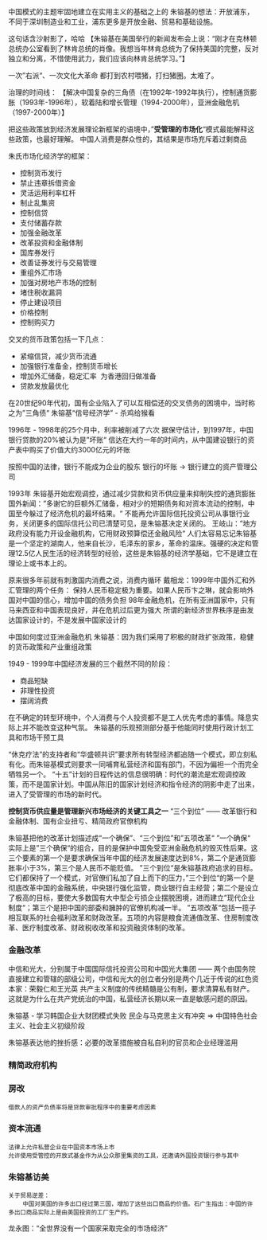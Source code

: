 中国模式的主题牢固地建立在实用主义的基础之上的
朱镕基的想法：开放浦东，不同于深圳制造业和工业，浦东更多是开放金融、贸易和基础设施。

这句话含沙射影了，哈哈
【朱镕基在美国举行的新闻发布会上说：“刚才在克林顿总统办公室看到了林肯总统的肖像。我想当年林肯总统为了保持美国的完整，反对独立和分离，不惜使用武力，我们应该向林肯总统学习。”】


一次”右派“、一次文化大革命  都打到农村喂猪，打扫猪圈。太难了。

治理的时间线：
【解决中国复杂的三角债（在1992年-1992年执行），控制通货膨胀（1993年-1996年），软着陆和增长管理（1994-2000年），亚洲金融危机（1997-2000年）】


把这些政策放到经济发展理论新框架的语境中，”**受管理的市场化**“模式最能解释这些政策，也最好理解。
中国人消费是群众性的，其结果是市场充斥着过剩商品

朱氏市场化经济学的框架：
* 控制货币发行
* 禁止违章拆借资金
* 灵活运用利率杠杆
* 制止乱集资
* 控制信贷
* 支付储蓄存款
* 加强金融改革
* 改革投资和金融体制
* 国库券发行
* 改善证券发行与交易管理
* 重组外汇市场
* 加强对房地产市场的控制
* 堵住税收漏洞
* 停止建设项目
* 价格控制
* 控制购买力

交叉的货币政策包括一下几点：
* 紧缩信贷，减少货币流通
* 加强银行准备金，控制货币增长
* 增加外汇储备，稳定汇率
​		为香港回归做准备
* 贷款发放最优化

在20世纪90年代初，国有企业陷入了可以互相偿还的交叉债务的困境中，当时称之为”三角债“
朱镕基“信号经济学” - 杀鸡给猴看

1996年 - 1998年的25个月中，利率被削减了六次
据保守估计，到1997年，中国银行贷款的20%被认为是”坏账“
信达在大约一年的时间内，从中国建设银行的资产表中购买了价值大约3000亿元的坏账

按照中国的法律，银行不能成为企业的股东
银行的坏账 -> 银行建立的资产管理公司

1993年 朱镕基开始宏观调控，通过减少贷款和货币供应量来抑制失控的通货膨胀
国外新闻：”多谢它的巨额外汇储备，相对少的短期债务和对资本流动的控制，中国至今躲过了经济危机的最坏结果。“
不能再允许国际信托投资公司从事银行业务，关闭更多的国际信托公司已清楚可见，是朱镕基决定关闭的。
王岐山：”地方政府没有能力开设金融机构，它用财政预算偿还金融风险“
人们太容易忘记朱镕基是一个坚定的湖南人，他来自长沙，毛泽东的家乡，革命的温床。强硬的决定和管理12.5亿人民生活的经济转型的经验，这些是朱镕基的经济学基础，它不是建立在理论上或书本上的。

原来很多年前就有刺激国内消费之说，消费内循环
戴相龙：1999年中国外汇和外汇管理的两个任务：
保持人民币稳定极为重要。如果人民币卞之琳，就会影响外国对中国的信心，增加中国的债务负担
98年金融危机，在所有亚洲国家中，只有马来西亚和中国表现良好，并在危机过后更为强大
所谓的新经济世界秩序是由发达国家设计的，不是发展中国家设计的

中国如何度过亚洲金融危机
朱镕基：因为我们采用了积极的财政扩张政策，稳健的货币政策和产业重组政策


1949 - 1999年中国经济发展的三个截然不同的阶段：
* 商品短缺
* 非理性投资
* 摆阔消费

在不确定的转型环境中，个人消费与个人投资都不是工人优先考虑的事情。降息实际上并不能改变这种气氛。
朱镕基的乐观预测部分基于他能同时使用行政计划工具和市场干预工具

“休克疗法”的支持者和“华盛顿共识”要求所有转型经济都追随一个模式，即立刻私有化。而朱镕基模式则要求一同哺育私营经济和国有部门，不因为偏袒一个而完全牺牲另一个。
“十五”计划的日程传达的信息很明确：时代的潮流是宏观调控政策，而不是国家计划。中国从陈旧的国家计划经济和指令经济的阴影中走了出来，进入了受管理的市场的新时代。

**控制货币供应量是管理新兴市场经济的关键工具之一**
“三个到位” —— 改革银行和金融体制、国有企业扭亏、精简政府官僚机构

朱镕基把他的改革计划描述成“一个确保”、“三个到位”和”五项改革“
”一个确保“ 实际上是”三个确保“的组合，目的是保护中国免受亚洲金融危机的毁灭性后果。这三个要素的第一个是要求确保当年中国的经济发展速度达到8%，第二个是通货膨胀率小于3%，第三个是人民币不能贬值。
”三个到位“是朱镕基政府追求的目标。它们都保持了一个模式，对官僚们私加了自上而下的压力，”三个到位“的第一个是彻底改革中国的金融系统，中央银行强化监管，商业银行自主经营；第二个是设立了极高的目标，要使大多数国有大中型企亏损企业摆脱困境，进而建立”现代企业制度“；第三个是把中国的部委和臃肿的官僚机构减一半。
”五项改革“包括一揽子相互联系的社会福利改革和财政改革。五项的内容是粮食流通值改革、住房制度改革、医疗制度改革、财政税收改革和投资融资体制的改革。

### 金融改革
中信和光大，分别属于中国国际信托投资公司和中国光大集团 —— 两个由国务院直接建立和管辖的部级公司，中信和光大的创立者分别是两个几近于传说的红色资本家：荣毅仁和王光英
共产主义制度的传统精髓是公有制，要求清算私有财产。这就是为什么在共产党统治的中国，私营经济长期以来一直是敏感问题的原因。

朱镕基 - 学习韩国企业大财团模式失败
民企与马克思主义有冲突  => 中国特色社会主义、社会主义初级阶段

朱镕基表达他的挫折感：必要的改革措施被自私自利的官员和企业经理滥用


### 精简政府机构
### 房改
    借款人的资产负债率将是贷款审批程序中的重要考虑因素
### 资本流通
    法律上允许私营企业在中国资本市场上市
    允许使用受管控的开放式基金作为从公众那里集资的工具，还邀请外国投资银行参与其中
### 朱镕基访美
    关于贸易逆差：
        中国对美国的许多出口经过第三国，增加了这些出口商品的价值。石广生指出：中国的许多出口商品实际上是由美国投资的工厂生产的。

龙永图：“全世界没有一个国家采取完全的市场经济”
